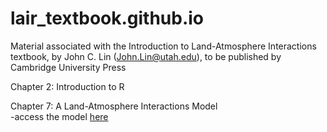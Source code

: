 # lair_textbook.github.io
Material associated with the Introduction to Land-Atmosphere Interactions textbook, by John C. Lin (John.Lin@utah.edu), to be published by Cambridge University Press

Chapter 2:  Introduction to R


Chapter 7:  A Land-Atmosphere Interactions Model\
-access the model [here](https://github.com/John-C-Lin/LAIM)
